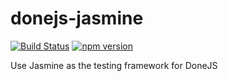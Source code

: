 # donejs-jasmine

[![Build Status](https://travis-ci.org/donejs/donejs-jasmine.svg?branch=master)](https://travis-ci.org/donejs/donejs-jasmine)
[![npm version](https://badge.fury.io/js/donejs-jasmine.svg)](http://badge.fury.io/js/donejs-jasmine)

Use Jasmine as the testing framework for DoneJS
